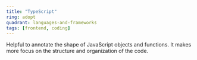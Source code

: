 ```yaml
---
title: "TypeScript"
ring: adopt
quadrant: languages-and-frameworks
tags: [frontend, coding]
---
```


Helpful to annotate the shape of JavaScript objects and functions. It makes more focus on the structure and organization of the code.
